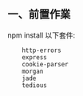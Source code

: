 ## 一、前置作業
npm install 以下套件:
```
    http-errors
    express
    cookie-parser
    morgan
    jade
    tedious
```
